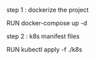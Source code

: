 step 1 : dockerize the project

RUN 
docker-compose up -d

step 2 : k8s manifest files 


RUN 
kubectl apply -f ./k8s
